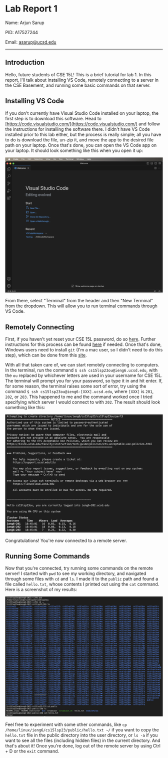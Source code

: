 # Lab Report 1
Name: Arjun Sarup

PID: A17527244

Email: asarup@ucsd.edu

---

## Introduction
Hello, future students of CSE 15L! This is a brief tutorial for lab 1. In this report, I'll talk about installing VS Code, remotely connecting to a server in the CSE Basement, and running some basic commands on that server.


## Installing VS Code
If you don't currently have Visual Studio Code installed on your laptop, the first step is to download this software. Head to [https://code.visualstudio.com/](https://code.visualstudio.com/) and follow the instructions for installing the software there. I didn't have VS Code installed prior to this lab either, but the process is really simple; all you have to do is download the file, un-zip it, and move the app to the desired file path on your laptop. Once that's done, you can open the VS Code app on your laptop. It should look something like this when you open it up:

![VS Code Starting Page](VSCodeSS.png)

From there, select "Terminal" from the header and then "New Terminal" from the dropdown. This will allow you to run terminal commands through VS Code.


## Remotely Connecting
First, if you haven't yet reset your CSE 15L password, do so [here](https://sdacs.ucsd.edu/~icc/index.php). Further instructions for this process can be found [here](https://drive.google.com/file/d/17IDZn8Qq7Q0RkYMxdiIR0o6HJ3B5YqSW/view) if needed. Once that's done, Windows users need to install `git` (I'm a mac user, so I didn't need to do this step), which can be done from this [site](https://gitforwindows.org/). 

With all that taken care of, we can start remotely connecting to computers. In the terminal, run the command `$ ssh cs15lsp23ou@ieng6.ucsd.edu`, with the `ou` replaced by whichever letters are used in your username for CSE 15L. The terminal will prompt you for your password, so type it in and hit enter. If, for some reason, the terminal raises some sort of error, try using the command `$ ssh cs15lsp23ou@ieng6-[XXX].ucsd.edu`, where `[XXX]` is `201`, `202`, or `203`. This happened to me and the command worked once I tried specifying which server I would connect to with `202`. The result should look something like this:

![Remote Connection Screenshot](remotely_connecting_ss.png)

Congratulations! You're now connected to a remote server.


## Running Some Commands

Now that you're connected, try running some commands on the remote server! I started with `pwd` to see my working directory, and navigated through some files with `cd` and `ls`. I made it to the `public` path and found a file called `hello.txt`, whose contents I printed out using the `cat` command. Here is a screenshot of my results:

![Running Commands](running_commands.png)

Feel free to experiment with some other commands, like `cp /home/linux/ieng6/cs15lsp23/public/hello.txt ~/` if you want to copy the `hello.txt` file in the public directory into the user directory, or `ls -a` if you want to see all the files (including hidden files) in the current directory. And that's about it! Once you're done, log out of the remote server by using Ctrl + D or the `exit` command.
